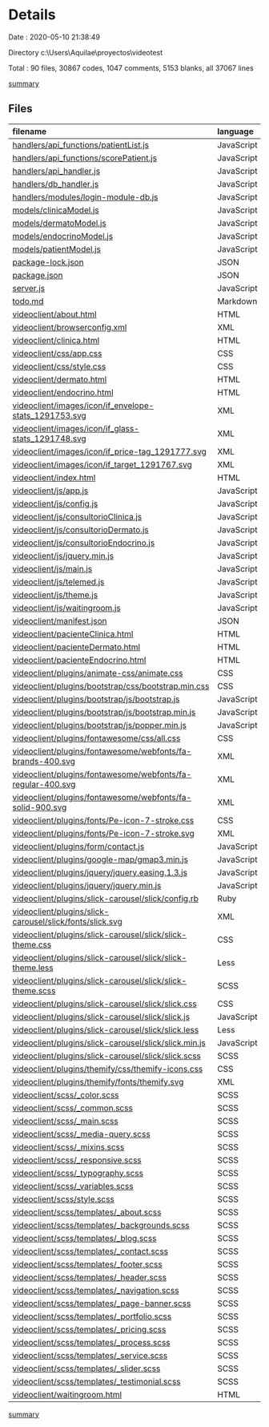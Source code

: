 # Details

Date : 2020-05-10 21:38:49

Directory c:\Users\Aquilae\proyectos\videotest

Total : 90 files,  30867 codes, 1047 comments, 5153 blanks, all 37067 lines

[summary](results.md)

## Files
| filename | language | code | comment | blank | total |
| :--- | :--- | ---: | ---: | ---: | ---: |
| [handlers/api_functions/patientList.js](/handlers/api_functions/patientList.js) | JavaScript | 15 | 1 | 3 | 19 |
| [handlers/api_functions/scorePatient.js](/handlers/api_functions/scorePatient.js) | JavaScript | 75 | 13 | 24 | 112 |
| [handlers/api_handler.js](/handlers/api_handler.js) | JavaScript | 3 | 0 | 5 | 8 |
| [handlers/db_handler.js](/handlers/db_handler.js) | JavaScript | 215 | 6 | 48 | 269 |
| [handlers/modules/login-module-db.js](/handlers/modules/login-module-db.js) | JavaScript | 109 | 12 | 14 | 135 |
| [models/clinicaModel.js](/models/clinicaModel.js) | JavaScript | 7 | 1 | 3 | 11 |
| [models/dermatoModel.js](/models/dermatoModel.js) | JavaScript | 7 | 1 | 3 | 11 |
| [models/endocrinoModel.js](/models/endocrinoModel.js) | JavaScript | 7 | 1 | 3 | 11 |
| [models/patientModel.js](/models/patientModel.js) | JavaScript | 9 | 1 | 3 | 13 |
| [package-lock.json](/package-lock.json) | JSON | 1,422 | 0 | 1 | 1,423 |
| [package.json](/package.json) | JSON | 19 | 0 | 1 | 20 |
| [server.js](/server.js) | JavaScript | 228 | 14 | 69 | 311 |
| [todo.md](/todo.md) | Markdown | 15 | 0 | 7 | 22 |
| [videoclient/about.html](/videoclient/about.html) | HTML | 478 | 35 | 71 | 584 |
| [videoclient/browserconfig.xml](/videoclient/browserconfig.xml) | XML | 2 | 0 | 0 | 2 |
| [videoclient/clinica.html](/videoclient/clinica.html) | HTML | 41 | 3 | 8 | 52 |
| [videoclient/css/app.css](/videoclient/css/app.css) | CSS | 28 | 0 | 6 | 34 |
| [videoclient/css/style.css](/videoclient/css/style.css) | CSS | 1,775 | 142 | 277 | 2,194 |
| [videoclient/dermato.html](/videoclient/dermato.html) | HTML | 41 | 3 | 6 | 50 |
| [videoclient/endocrino.html](/videoclient/endocrino.html) | HTML | 41 | 3 | 9 | 53 |
| [videoclient/images/icon/if_envelope-stats_1291753.svg](/videoclient/images/icon/if_envelope-stats_1291753.svg) | XML | 1 | 0 | 0 | 1 |
| [videoclient/images/icon/if_glass-stats_1291748.svg](/videoclient/images/icon/if_glass-stats_1291748.svg) | XML | 1 | 0 | 0 | 1 |
| [videoclient/images/icon/if_price-tag_1291777.svg](/videoclient/images/icon/if_price-tag_1291777.svg) | XML | 1 | 0 | 0 | 1 |
| [videoclient/images/icon/if_target_1291767.svg](/videoclient/images/icon/if_target_1291767.svg) | XML | 1 | 0 | 0 | 1 |
| [videoclient/index.html](/videoclient/index.html) | HTML | 120 | 44 | 42 | 206 |
| [videoclient/js/app.js](/videoclient/js/app.js) | JavaScript | 60 | 6 | 11 | 77 |
| [videoclient/js/config.js](/videoclient/js/config.js) | JavaScript | 5 | 0 | 3 | 8 |
| [videoclient/js/consultorioClinica.js](/videoclient/js/consultorioClinica.js) | JavaScript | 178 | 11 | 34 | 223 |
| [videoclient/js/consultorioDermato.js](/videoclient/js/consultorioDermato.js) | JavaScript | 175 | 10 | 30 | 215 |
| [videoclient/js/consultorioEndocrino.js](/videoclient/js/consultorioEndocrino.js) | JavaScript | 179 | 10 | 29 | 218 |
| [videoclient/js/jquery.min.js](/videoclient/js/jquery.min.js) | JavaScript | 1 | 1 | 1 | 3 |
| [videoclient/js/main.js](/videoclient/js/main.js) | JavaScript | 115 | 6 | 37 | 158 |
| [videoclient/js/telemed.js](/videoclient/js/telemed.js) | JavaScript | 0 | 0 | 1 | 1 |
| [videoclient/js/theme.js](/videoclient/js/theme.js) | JavaScript | 47 | 10 | 24 | 81 |
| [videoclient/js/waitingroom.js](/videoclient/js/waitingroom.js) | JavaScript | 278 | 15 | 79 | 372 |
| [videoclient/manifest.json](/videoclient/manifest.json) | JSON | 41 | 0 | 0 | 41 |
| [videoclient/pacienteClinica.html](/videoclient/pacienteClinica.html) | HTML | 21 | 2 | 3 | 26 |
| [videoclient/pacienteDermato.html](/videoclient/pacienteDermato.html) | HTML | 18 | 0 | 4 | 22 |
| [videoclient/pacienteEndocrino.html](/videoclient/pacienteEndocrino.html) | HTML | 18 | 0 | 4 | 22 |
| [videoclient/plugins/animate-css/animate.css](/videoclient/plugins/animate-css/animate.css) | CSS | 3,055 | 11 | 558 | 3,624 |
| [videoclient/plugins/bootstrap/css/bootstrap.min.css](/videoclient/plugins/bootstrap/css/bootstrap.min.css) | CSS | 1 | 6 | 0 | 7 |
| [videoclient/plugins/bootstrap/js/bootstrap.js](/videoclient/plugins/bootstrap/js/bootstrap.js) | JavaScript | 3,262 | 332 | 842 | 4,436 |
| [videoclient/plugins/bootstrap/js/bootstrap.min.js](/videoclient/plugins/bootstrap/js/bootstrap.min.js) | JavaScript | 1 | 6 | 0 | 7 |
| [videoclient/plugins/bootstrap/js/popper.min.js](/videoclient/plugins/bootstrap/js/popper.min.js) | JavaScript | 1 | 4 | 1 | 6 |
| [videoclient/plugins/fontawesome/css/all.css](/videoclient/plugins/fontawesome/css/all.css) | CSS | 2,892 | 2 | 1,393 | 4,287 |
| [videoclient/plugins/fontawesome/webfonts/fa-brands-400.svg](/videoclient/plugins/fontawesome/webfonts/fa-brands-400.svg) | XML | 3,296 | 0 | 1 | 3,297 |
| [videoclient/plugins/fontawesome/webfonts/fa-regular-400.svg](/videoclient/plugins/fontawesome/webfonts/fa-regular-400.svg) | XML | 799 | 0 | 1 | 800 |
| [videoclient/plugins/fontawesome/webfonts/fa-solid-900.svg](/videoclient/plugins/fontawesome/webfonts/fa-solid-900.svg) | XML | 4,516 | 0 | 1 | 4,517 |
| [videoclient/plugins/fonts/Pe-icon-7-stroke.css](/videoclient/plugins/fonts/Pe-icon-7-stroke.css) | CSS | 627 | 1 | 4 | 632 |
| [videoclient/plugins/fonts/Pe-icon-7-stroke.svg](/videoclient/plugins/fonts/Pe-icon-7-stroke.svg) | XML | 212 | 0 | 0 | 212 |
| [videoclient/plugins/form/contact.js](/videoclient/plugins/form/contact.js) | JavaScript | 32 | 2 | 5 | 39 |
| [videoclient/plugins/google-map/gmap3.min.js](/videoclient/plugins/google-map/gmap3.min.js) | JavaScript | 1 | 9 | 0 | 10 |
| [videoclient/plugins/jquery/jquery.easing.1.3.js](/videoclient/plugins/jquery/jquery.easing.1.3.js) | JavaScript | 149 | 70 | 3 | 222 |
| [videoclient/plugins/jquery/jquery.min.js](/videoclient/plugins/jquery/jquery.min.js) | JavaScript | 1 | 1 | 1 | 3 |
| [videoclient/plugins/slick-carousel/slick/config.rb](/videoclient/plugins/slick-carousel/slick/config.rb) | Ruby | 8 | 0 | 2 | 10 |
| [videoclient/plugins/slick-carousel/slick/fonts/slick.svg](/videoclient/plugins/slick-carousel/slick/fonts/slick.svg) | XML | 13 | 0 | 2 | 15 |
| [videoclient/plugins/slick-carousel/slick/slick-theme.css](/videoclient/plugins/slick-carousel/slick/slick-theme.css) | CSS | 170 | 4 | 31 | 205 |
| [videoclient/plugins/slick-carousel/slick/slick-theme.less](/videoclient/plugins/slick-carousel/slick/slick-theme.less) | Less | 152 | 5 | 12 | 169 |
| [videoclient/plugins/slick-carousel/slick/slick-theme.scss](/videoclient/plugins/slick-carousel/slick/slick-theme.scss) | SCSS | 170 | 9 | 16 | 195 |
| [videoclient/plugins/slick-carousel/slick/slick.css](/videoclient/plugins/slick-carousel/slick/slick.css) | CSS | 104 | 1 | 15 | 120 |
| [videoclient/plugins/slick-carousel/slick/slick.js](/videoclient/plugins/slick-carousel/slick/slick.js) | JavaScript | 2,119 | 47 | 846 | 3,012 |
| [videoclient/plugins/slick-carousel/slick/slick.less](/videoclient/plugins/slick-carousel/slick/slick.less) | Less | 87 | 1 | 13 | 101 |
| [videoclient/plugins/slick-carousel/slick/slick.min.js](/videoclient/plugins/slick-carousel/slick/slick.min.js) | JavaScript | 7 | 0 | 0 | 7 |
| [videoclient/plugins/slick-carousel/slick/slick.scss](/videoclient/plugins/slick-carousel/slick/slick.scss) | SCSS | 87 | 1 | 13 | 101 |
| [videoclient/plugins/themify/css/themify-icons.css](/videoclient/plugins/themify/css/themify-icons.css) | CSS | 1,077 | 1 | 4 | 1,082 |
| [videoclient/plugins/themify/fonts/themify.svg](/videoclient/plugins/themify/fonts/themify.svg) | XML | 362 | 0 | 0 | 362 |
| [videoclient/scss/_color.scss](/videoclient/scss/_color.scss) | SCSS | 0 | 0 | 1 | 1 |
| [videoclient/scss/_common.scss](/videoclient/scss/_common.scss) | SCSS | 129 | 9 | 44 | 182 |
| [videoclient/scss/_main.scss](/videoclient/scss/_main.scss) | SCSS | 0 | 0 | 1 | 1 |
| [videoclient/scss/_media-query.scss](/videoclient/scss/_media-query.scss) | SCSS | 29 | 1 | 0 | 30 |
| [videoclient/scss/_mixins.scss](/videoclient/scss/_mixins.scss) | SCSS | 33 | 7 | 2 | 42 |
| [videoclient/scss/_responsive.scss](/videoclient/scss/_responsive.scss) | SCSS | 517 | 13 | 112 | 642 |
| [videoclient/scss/_typography.scss](/videoclient/scss/_typography.scss) | SCSS | 78 | 32 | 20 | 130 |
| [videoclient/scss/_variables.scss](/videoclient/scss/_variables.scss) | SCSS | 9 | 0 | 1 | 10 |
| [videoclient/scss/style.scss](/videoclient/scss/style.scss) | SCSS | 21 | 0 | 24 | 45 |
| [videoclient/scss/templates/_about.scss](/videoclient/scss/templates/_about.scss) | SCSS | 35 | 6 | 10 | 51 |
| [videoclient/scss/templates/_backgrounds.scss](/videoclient/scss/templates/_backgrounds.scss) | SCSS | 12 | 0 | 4 | 16 |
| [videoclient/scss/templates/_blog.scss](/videoclient/scss/templates/_blog.scss) | SCSS | 38 | 3 | 16 | 57 |
| [videoclient/scss/templates/_contact.scss](/videoclient/scss/templates/_contact.scss) | SCSS | 25 | 6 | 8 | 39 |
| [videoclient/scss/templates/_footer.scss](/videoclient/scss/templates/_footer.scss) | SCSS | 91 | 6 | 27 | 124 |
| [videoclient/scss/templates/_header.scss](/videoclient/scss/templates/_header.scss) | SCSS | 115 | 12 | 45 | 172 |
| [videoclient/scss/templates/_navigation.scss](/videoclient/scss/templates/_navigation.scss) | SCSS | 119 | 7 | 37 | 163 |
| [videoclient/scss/templates/_page-banner.scss](/videoclient/scss/templates/_page-banner.scss) | SCSS | 48 | 3 | 10 | 61 |
| [videoclient/scss/templates/_portfolio.scss](/videoclient/scss/templates/_portfolio.scss) | SCSS | 125 | 9 | 30 | 164 |
| [videoclient/scss/templates/_pricing.scss](/videoclient/scss/templates/_pricing.scss) | SCSS | 77 | 6 | 21 | 104 |
| [videoclient/scss/templates/_process.scss](/videoclient/scss/templates/_process.scss) | SCSS | 10 | 3 | 4 | 17 |
| [videoclient/scss/templates/_service.scss](/videoclient/scss/templates/_service.scss) | SCSS | 94 | 6 | 23 | 123 |
| [videoclient/scss/templates/_slider.scss](/videoclient/scss/templates/_slider.scss) | SCSS | 51 | 6 | 18 | 75 |
| [videoclient/scss/templates/_testimonial.scss](/videoclient/scss/templates/_testimonial.scss) | SCSS | 51 | 6 | 11 | 68 |
| [videoclient/waitingroom.html](/videoclient/waitingroom.html) | HTML | 162 | 42 | 57 | 261 |

[summary](results.md)